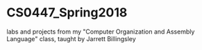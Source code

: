 # CS0447_Spring2018
labs and projects from my "Computer Organization and Assembly Language" class, taught by Jarrett Billingsley
